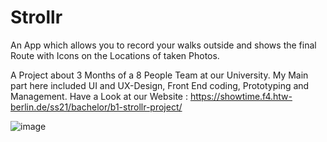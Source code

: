 # Strollr 

An App which allows you to record your walks outside and shows the final Route with Icons on the Locations of taken Photos. 

A Project about 3 Months of a 8 People Team at our University.
My Main part here included UI and UX-Design, Front End coding, Prototyping and Management.
Have a Look at our Website : https://showtime.f4.htw-berlin.de/ss21/bachelor/b1-strollr-project/

![image](https://user-images.githubusercontent.com/56310257/128377353-3421d981-81ee-4e24-938a-4a23e266e7b7.png)

